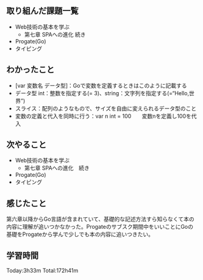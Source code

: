 ## 取り組んだ課題一覧
 - Web技術の基本を学ぶ
   - 第七章 SPAへの進化 続き
 - Progate(Go)
 - タイピング
## わかったこと
 - [var  変数名 データ型]：Goで変数を定義するときはこのように記載する 
 - データ型 int：整数を指定する(= 3)、string：文字列を指定する(=“Hello,世界”)
 - スライス：配列のようなもので、サイズを自由に変えられるデータ型のこと
 - 変数の定義と代入を同時に行う：var n int = 100　　変数nを定義し100を代入
## 次やること
 - Web技術の基本を学ぶ
   - 第七章 SPAへの進化　続き
 - Progate(Go)
 - タイピング
## 感じたこと
 第六章以降からGo言語が含まれていて、基礎的な記述方法すら知らなくて本の内容に理解が追いつかなかった。Progateのサブスク期間中をいいことにGoの基礎をProgateから学んで少しでも本の内容に追いつきたい。
## 学習時間
Today:3h33m  Total:172h41m